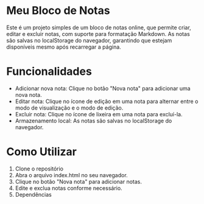 
# Meu Bloco de Notas
Este é um projeto simples de um bloco de notas online, que permite criar, editar e excluir notas, com suporte para formatação Markdown. As notas são salvas no localStorage do navegador, garantindo que estejam disponíveis mesmo após recarregar a página.

# Funcionalidades
- Adicionar nova nota: Clique no botão "Nova nota" para adicionar uma nova nota.
- Editar nota: Clique no ícone de edição em uma nota para alternar entre o modo de visualização e o modo de edição.
- Excluir nota: Clique no ícone de lixeira em uma nota para excluí-la.
- Armazenamento local: As notas são salvas no localStorage do navegador.

# Como Utilizar
1. Clone o repositório
2. Abra o arquivo index.html no seu navegador.
3. Clique no botão "Nova nota" para adicionar notas.
4. Edite e exclua notas conforme necessário.
5. Dependências
